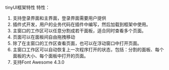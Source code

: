 ﻿tinyUI框架特性
特性：
1. 支持登录界面和主界面，登录界面需要用户提供
2. 插件式开发，用户的业务代码在插件中编写，然后加载到框架中使用。
3. 主窗口的工作区可以任意分割成若干面板，适合同时查看多个页面。
4. 页面可以在面板间自由拖拽移动
5. 除了在主窗口的工作区查看页面，也可以在浮动窗口中打开页面。
6. 主窗口工作区可以自动恢复上一次程序打开的状态，包括：分割的面板、每个面板的大小、每个面板中打开的页面。
7. 支持Font Awesome 4.3.0
